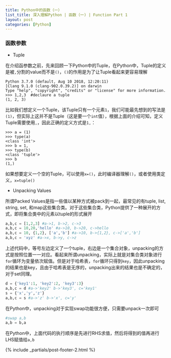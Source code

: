 ```yaml
---
title: Python中的函数（一）
list_title: 深入理解Python | 函数（一) | Function Part 1
layout: post
categories: [Python]
---
```


### 函数参数

- Tuple

在介绍函参数之前，先来回顾一下Python中的Tuple，在Python中，Tuple的定义是被`,`分割的value而不是`()`，`()`的作用是为了让Tuple看起来更容易理解

```shell
Python 3.7.0 (default, Aug 10 2018, 12:20:11)
[Clang 9.1.0 (clang-902.0.39.2)] on darwin
Type "help", "copyright", "credits" or "license" for more information.
>>> 1,2,3  #declaure a tuple
(1, 2, 3)
```
比如我们想定义一个Tuple，该Tuple只有一个元素`1`，我们可能最先想到的写法是`(1)`，但实际上这并不是Tuple（这是要一个`int`值），根据上面的介绍可知，定义Tuple需要使用`,`，因此正确的定义方式是`1,`：

```shell
>>> a = (1)
>>> type(a)
<class 'int'>
>>> b = 1,
>>> type(b)
<class 'tuple'>
>>> b
(1,)
```
如果想要定义一个空的Tuple，可以使用`x=()`，此时编译器理解`()`，或者使用类定义，`x=tuple()`

- Unpacking Values

所谓Packed Values是指一些值以某种方式被pack到一起，最常见的有tuple, list, string, set, 和map这些集合类。对于这些集合类，Python提供了一种展开的方式，即将集合类中的元素以tuple的形式展开

```python
a,b,c = [1,2,3] #a->1, b->2, c->3
a,b,c = 10,20,'hello' #a->10, b->20, c->hello
a,b,c = 10, {1,2}, ['a','b'] #a->10, b->{1,2}, c->['a','b']
a,b,c = 'xyz' #a->x, b->y, c->z
```
上述代码中，等号左边定义了一个tuple，右边是一个集合对象，unpacking的方式是按照位置一一对应。看起来所谓unpacking，实际上就是对集合类对象进行`for`循环为变量依次赋值。但是对于哈希表，`for`循环只得到`key`，因此unpacking的结果也是key，且由于哈希表是无序的，unpacking出来的结果也是不确定的，对于set同理。

```python
d = {'key1':1, 'key2':2, 'key3':3}
a,b,c = d #a->'key2' b->'key3', c='key1'
s = {'x','y','z'}
a,b,c = s #a->'z' b->'x', c='y'
```




在Python中，unpacking对于实现swap功能很方便，只需要unpack一次即可

```python
#swap a,b
a,b = b,a
```
在Python中，上面代码的执行顺序是先进行RHS求值，然后将得到的值再进行LHS赋值给`a,b`


{% include _partials/post-footer-2.html %}